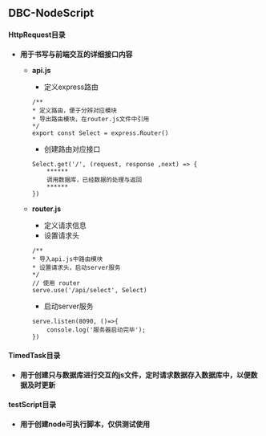 ## DBC-NodeScript
#### HttpRequest目录
- **用于书写与前端交互的详细接口内容**
    - **api.js**
        - 定义express路由
    
        ```
        /**
        * 定义路由，便于分辨对应模块
        * 导出路由模块，在router.js文件中引用
        */
        export const Select = express.Router()
        ```
        - 创建路由对应接口
        ```
        Select.get('/', (request, response ,next) => {
            ******
            调用数据库，已经数据的处理与返回
            ******
        })
        ```

    - **router.js**
        - 定义请求信息
        - 设置请求头
        ```
        /**
        * 导入api.js中路由模块
        * 设置请求头，启动server服务
        */
        // 使用 router
        serve.use('/api/select', Select)
        ```
        - 启动server服务
        ```
        serve.listen(8090, ()=>{
            console.log('服务器启动完毕');
        })
        ```
#### TimedTask目录
- **用于创建只与数据库进行交互的js文件，定时请求数据存入数据库中，以便数据及时更新**
#### testScript目录
- **用于创建node可执行脚本，仅供测试使用**

